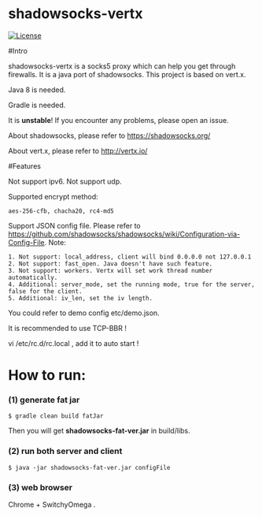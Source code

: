 shadowsocks-vertx
================

[![License](http://img.shields.io/:license-apache-blue.svg?style=flat-square)](http://www.apache.org/licenses/LICENSE-2.0.html)

#Intro

shadowsocks-vertx is a socks5 proxy which can help you get through firewalls. It is a java port of shadowsocks. This project is based on vert.x.

Java 8 is needed.  

Gradle is needed.  

It is **unstable**! If you encounter any problems, please open an issue.

About shadowsocks, please refer to https://shadowsocks.org/

About vert.x, please refer to http://vertx.io/

#Features

Not support ipv6. Not support udp.

Supported encrypt method:

    aes-256-cfb, chacha20, rc4-md5


Support JSON config file. Please refer to https://github.com/shadowsocks/shadowsocks/wiki/Configuration-via-Config-File.
Note:

    1. Not support: local_address, client will bind 0.0.0.0 not 127.0.0.1
    2. Not support: fast_open. Java doesn't have such feature.
    3. Not support: workers. Vertx will set work thread number automatically.
    4. Additional: server_mode, set the running mode, true for the server, false for the client.
    5. Additional: iv_len, set the iv length.

You could refer to demo config etc/demo.json.  

It is recommended to use TCP-BBR !

vi /etc/rc.d/rc.local , add it to auto start !

How to run:
===========

### (1) generate fat jar
```
$ gradle clean build fatJar
```


Then you will get **shadowsocks-fat-ver.jar** in build/libs.

### (2) run both server and client
```
$ java -jar shadowsocks-fat-ver.jar configFile
```

### (3) web browser

Chrome + SwitchyOmega .
